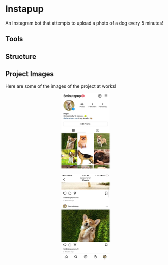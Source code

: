 # Instapup
An Instagram bot that attempts to upload a photo of a dog every 5 minutes!

## Tools

## Structure

## Project Images

Here are some of the images of the project at works!

<p align="center"><img src="https://raw.githubusercontent.com/elianalopez/Instapup/main/project_images/instapup1.jpeg" width="30%" height="30%"></p>


<p align="center"><img src="https://raw.githubusercontent.com/elianalopez/Instapup/main/project_images/feed.jpeg" width="30%" height="30%"></p>


